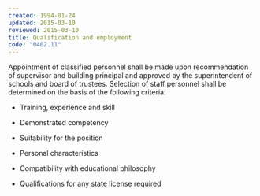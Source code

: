 ```yaml
---
created: 1994-01-24
updated: 2015-03-10
reviewed: 2015-03-10
title: Qualification and employment
code: "0402.11"
---
```


Appointment of classified personnel shall be made upon recommendation of supervisor and building principal and approved by the superintendent of schools and board of trustees. Selection of staff personnel shall be determined on the basis of the following criteria:

- Training, experience and skill

- Demonstrated competency

- Suitability for the position

- Personal characteristics

- Compatibility with educational philosophy

- Qualifications for any state license required
